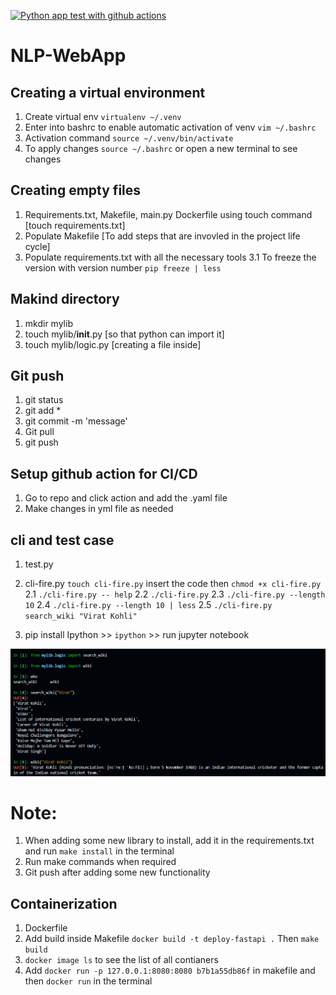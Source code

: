 [![Python app test with github actions](https://github.com/shruti-mishra8/NLP-WebApp/actions/workflows/devops.yml/badge.svg)](https://github.com/shruti-mishra8/NLP-WebApp/actions/workflows/devops.yml)


# NLP-WebApp

## Creating a virtual environment

1. Create virtual env `virtualenv ~/.venv`
2. Enter into bashrc to enable automatic activation of venv `vim ~/.bashrc`
3. Activation command `source ~/.venv/bin/activate`
4. To apply changes `source ~/.bashrc` or open a new terminal to see changes

## Creating empty files
1. Requirements.txt, Makefile, main.py Dockerfile using touch command [touch requirements.txt]
2. Populate Makefile [To add steps that are invovled in the project life cycle]
3. Populate requirements.txt with all the necessary tools
    3.1 To freeze the version with version number   `pip freeze | less `

## Makind directory
1. mkdir mylib
2. touch mylib/__init__.py [so that python can import it]
3. touch mylib/logic.py [creating a file inside]

## Git push
1. git status
2. git add *
3. git commit -m 'message'
4. Git pull
4. git push

## Setup github action for CI/CD
1. Go to repo and click action and add the .yaml file
2. Make changes in yml file as needed

## cli and test case
1. test.py  
2. cli-fire.py `touch cli-fire.py` insert the code then `chmod +x cli-fire.py` 
    2.1 `./cli-fire.py -- help`
    2.2 `./cli-fire.py`
    2.3 `./cli-fire.py --length 10`
    2.4 `./cli-fire.py --length 10 | less`
    2.5 `./cli-fire.py search_wiki "Virat Kohli"`

3. pip install Ipython >> `ipython` >> run jupyter notebook

![alt text](image.png)


# Note: 
1. When adding some new library to install, add it in the requirements.txt and run `make install` in the terminal
2. Run make commands when required
3. Git push after adding some new functionality

## Containerization
1. Dockerfile
2. Add build inside Makefile `docker build -t deploy-fastapi .` Then `make build`
3. `docker image ls` to see the list of all contianers
4. Add `docker run -p 127.0.0.1:8080:8080 b7b1a55db86f` in makefile and then `docker run` in the terminal

